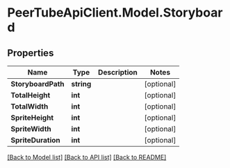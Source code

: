 # PeerTubeApiClient.Model.Storyboard

## Properties

Name | Type | Description | Notes
------------ | ------------- | ------------- | -------------
**StoryboardPath** | **string** |  | [optional] 
**TotalHeight** | **int** |  | [optional] 
**TotalWidth** | **int** |  | [optional] 
**SpriteHeight** | **int** |  | [optional] 
**SpriteWidth** | **int** |  | [optional] 
**SpriteDuration** | **int** |  | [optional] 

[[Back to Model list]](../README.md#documentation-for-models) [[Back to API list]](../README.md#documentation-for-api-endpoints) [[Back to README]](../README.md)

